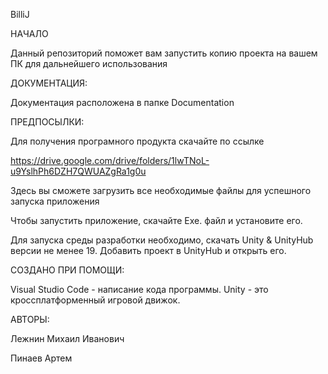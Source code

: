 BilliJ

НАЧАЛО

Данный репозиторий поможет вам запустить копию проекта на вашем ПК для дальнейшего использования


ДОКУМЕНТАЦИЯ:

Документация расположена в папке Documentation


ПРЕДПОСЫЛКИ:

Для получения програмного продукта скачайте по ссылке

https://drive.google.com/drive/folders/1lwTNoL-u9YslhPh6DZH7QWUAZgRa1g0u

Здесь вы сможете загрузить все необходимые файлы для успешного запуска приложения

Чтобы запустить приложение, скачайте Exe. файл и установите его.

Для запуска среды разработки необходимо, скачать Unity & UnityHub версии не менее 19. Добавить проект в UnityHub и открыть его.


СОЗДАНО ПРИ ПОМОЩИ:

Visual Studio Code - написание кода программы. Unity - это кроссплатформенный игровой движок.


АВТОРЫ:

Лежнин Михаил Иванович

Пинаев Артем 
